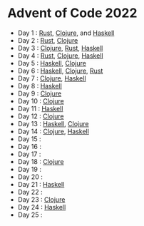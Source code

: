 # Advent of Code 2022

  - Day 1  : [Rust][day1:rust], [Clojure][day1:clojure], and [Haskell][day1:haskell]
  - Day 2  : [Rust][day2:rust], [Clojure][day2:clojure]
  - Day 3  : [Clojure][day3:clojure], [Rust][day3:rust], [Haskell][day3:haskell]
  - Day 4  : [Rust][day4:rust], [Clojure][day4:clojure], [Haskell][day4:haskell]
  - Day 5  : [Haskell][day5:haskell], [Clojure][day5:clojure]
  - Day 6  : [Haskell][day6:haskell], [Clojure][day6:clojure], [Rust][day6:rust]
  - Day 7  : [Clojure][day7:clojure], [Haskell][day7:haskell]
  - Day 8  : [Haskell][day8:haskell]
  - Day 9  : [Clojure][day9:clojure]
  - Day 10 : [Clojure][day10:clojure]
  - Day 11 : [Haskell][day11:haskell]
  - Day 12 : [Clojure][day12:clojure]
  - Day 13 : [Haskell][day13:haskell], [Clojure][day13:clojure]
  - Day 14 : [Clojure][day14:clojure], [Haskell][day14:haskell]
  - Day 15 :
  - Day 16 :
  - Day 17 :
  - Day 18 : [Clojure][day18:clojure]
  - Day 19 :
  - Day 20 :
  - Day 21 : [Haskell][day21:haskell]
  - Day 22 :
  - Day 23 : [Clojure][day23:clojure]
  - Day 24 : [Haskell][day24:haskell]
  - Day 25 :

[day1:rust]: ./rust-solutions/src/day1.rs
[day1:clojure]: ./clojure-solutions/src/clojure_solutions/day1.clj
[day1:haskell]: ./haskell-solutions/src/Day1.hs
[day2:rust]: ./rust-solutions/src/day2.rs
[day2:clojure]: ./clojure-solutions/src/clojure_solutions/day2.clj
[day3:clojure]: ./clojure-solutions/src/clojure_solutions/day3.clj
[day3:rust]: ./rust-solutions/src/day3.rs
[day3:haskell]: ./haskell-solutions/src/Day3.hs
[day4:rust]: ./rust-solutions/src/day4.rs
[day4:clojure]: ./clojure-solutions/src/clojure_solutions/day4.clj
[day4:haskell]: ./haskell-solutions/src/Day4.hs
[day5:haskell]: ./haskell-solutions/src/Day5.hs
[day5:clojure]: ./clojure-solutions/src/clojure_solutions/day5.clj
[day6:haskell]: ./haskell-solutions/src/Day6.hs
[day6:clojure]: ./clojure-solutions/src/clojure_solutions/day6.clj
[day6:rust]: ./rust-solutions/src/day6.rs
[day7:clojure]: ./clojure-solutions/src/clojure_solutions/day7.clj
[day7:haskell]: ./haskell-solutions/src/Day7.hs
[day8:haskell]: ./haskell-solutions/src/Day8.hs
[day9:clojure]: ./clojure-solutions/src/clojure_solutions/day9.clj
[day10:clojure]: ./clojure-solutions/src/clojure_solutions/day10.clj
[day11:haskell]: ./haskell-solutions/src/Day11.hs
[day12:clojure]: ./clojure-solutions/src/clojure_solutions/day12.clj
[day13:haskell]: ./haskell-solutions/src/Day13.hs
[day13:clojure]: ./clojure-solutions/src/clojure_solutions/day13.clj
[day14:clojure]: ./clojure-solutions/src/clojure_solutions/day14.clj
[day14:haskell]: ./haskell-solutions/src/Day14.hs
[day18:clojure]: ./clojure-solutions/src/clojure_solutions/day18.clj
[day21:haskell]: ./haskell-solutions/src/Day21.hs
[day23:clojure]: ./clojure-solutions/src/clojure_solutions/day23.clj
[day24:haskell]: ./haskell-solutions/src/Day24.hs

